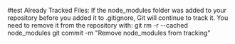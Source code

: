 #test
Already Tracked Files: If the node_modules folder was added to your repository before you added it to .gitignore, Git will continue to track it. You need to remove it from the repository with:
git rm -r --cached node_modules
git commit -m "Remove node_modules from tracking"
